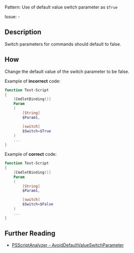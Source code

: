 Pattern: Use of default value switch parameter as `$True`

Issue: -

## Description

Switch parameters for commands should default to false.

## How

Change the default value of the switch parameter to be false.

Example of **incorrect** code:

``` PowerShell
function Test-Script
{
    [CmdletBinding()]
    Param
    (
        [String]
        $Param1,

        [switch]
        $Switch=$True
    )
    ...
}
```

Example of **correct** code:

``` PowerShell
function Test-Script
{
    [CmdletBinding()]
    Param
    (
        [String]
        $Param1,

        [switch]
        $Switch=$False
    )
    ...
}
```

## Further Reading

* [PSScriptAnalyzer - AvoidDefaultValueSwitchParameter](https://github.com/PowerShell/PSScriptAnalyzer/tree/master/docs/Rules/AvoidDefaultValueSwitchParameter.md)